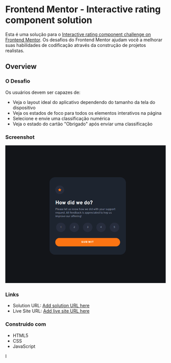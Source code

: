# Frontend Mentor - Interactive rating component solution

Esta é uma solução para o [Interactive rating component challenge on Frontend Mentor](https://www.frontendmentor.io/challenges/interactive-rating-component-koxpeBUmI). Os desafios do Frontend Mentor ajudam você a melhorar suas habilidades de codificação através da construção de projetos realistas.

## Overview

### O Desafio

Os usuários devem ser capazes de:

- Veja o layout ideal do aplicativo dependendo do tamanho da tela do dispositivo
- Veja os estados de foco para todos os elementos interativos na página
- Selecione e envie uma classificação numérica
- Veja o estado do cartão "Obrigado" após enviar uma classificação

### Screenshot

[<img src="./src/images/projetoIteractiveRating.gif" alt="gif da tela inicial do projeto">](https://maikesoares.github.io/interactive_rate_component/)

### Links

- Solution URL: [Add solution URL here](https://www.frontendmentor.io/solutions/interactiveratecomponent-AlINmgc32b)
- Live Site URL: [Add live site URL here](https://maikesoares.github.io/interactive_rate_component/)

### Construido com

- HTML5
- CSS
- JavaScript

I
